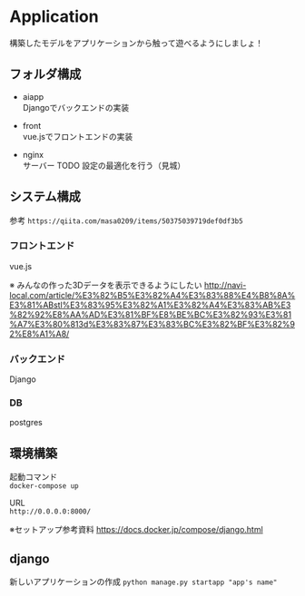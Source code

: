 # Application

構築したモデルをアプリケーションから触って遊べるようにしましょ！

## フォルダ構成
- aiapp  
Djangoでバックエンドの実装

- front  
vue.jsでフロントエンドの実装

- nginx  
サーバー
TODO 設定の最適化を行う（見城）

## システム構成

参考 `https://qiita.com/masa0209/items/50375039719def0df3b5`

### フロントエンド
vue.js

※ みんなの作った3Dデータを表示できるようにしたい
http://navi-local.com/article/%E3%82%B5%E3%82%A4%E3%83%88%E4%B8%8A%E3%81%ABstl%E3%83%95%E3%82%A1%E3%82%A4%E3%83%AB%E3%82%92%E8%AA%AD%E3%81%BF%E8%BE%BC%E3%82%93%E3%81%A7%E3%80%813d%E3%83%87%E3%83%BC%E3%82%BF%E3%82%92%E8%A1%A8/

### バックエンド
Django

### DB
postgres
## 環境構築
起動コマンド  
`docker-compose up`

URL  
`http://0.0.0.0:8000/`

※セットアップ参考資料  https://docs.docker.jp/compose/django.html

## django
新しいアプリケーションの作成
`python manage.py startapp "app's name"`